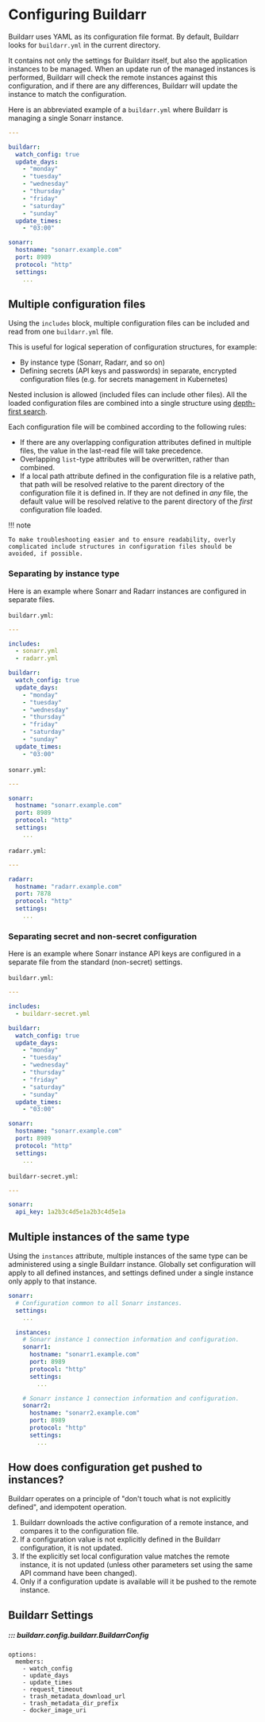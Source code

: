 # Configuring Buildarr

Buildarr uses YAML as its configuration file format. By default, Buildarr looks for `buildarr.yml` in the current directory.

It contains not only the settings for Buildarr itself, but also the application instances to be managed. When an update run of the managed instances is performed, Buildarr will check the remote instances against this configuration, and if there are any differences, Buildarr will update the instance to match the configuration.

Here is an abbreviated example of a `buildarr.yml` where Buildarr is managing a single Sonarr instance.

```yaml
---

buildarr:
  watch_config: true
  update_days:
    - "monday"
    - "tuesday"
    - "wednesday"
    - "thursday"
    - "friday"
    - "saturday"
    - "sunday"
  update_times:
    - "03:00"

sonarr:
  hostname: "sonarr.example.com"
  port: 8989
  protocol: "http"
  settings:
    ...
```

## Multiple configuration files

Using the `includes` block, multiple configuration files can be included and read from one `buildarr.yml` file.

This is useful for logical seperation of configuration structures, for example:

* By instance type (Sonarr, Radarr, and so on)
* Defining secrets (API keys and passwords) in separate, encrypted configuration files (e.g. for secrets management in Kubernetes)

Nested inclusion is allowed (included files can include other files). All the loaded configuration files are combined into a single structure using [depth-first search](https://en.wikipedia.org/wiki/Depth-first_search).

Each configuration file will be combined according to the following rules:

* If there are any overlapping configuration attributes defined in multiple files, the value in the last-read file will take precedence.
* Overlapping `list`-type attributes will be overwritten, rather than combined.
* If a local path attribute defined in the configuration file is a relative path, that path will be resolved relative to the parent directory of the configuration file it is defined in. If they are not defined in *any* file, the default value will be resolved relative to the parent directory of the *first* configuration file loaded.

!!! note

    To make troubleshooting easier and to ensure readability, overly complicated include structures in configuration files should be avoided, if possible.


### Separating by instance type

Here is an example where Sonarr and Radarr instances are configured in separate files.

`buildarr.yml`:
```yaml
---

includes:
  - sonarr.yml
  - radarr.yml

buildarr:
  watch_config: true
  update_days:
    - "monday"
    - "tuesday"
    - "wednesday"
    - "thursday"
    - "friday"
    - "saturday"
    - "sunday"
  update_times:
    - "03:00"
```

`sonarr.yml`:
```yaml
---

sonarr:
  hostname: "sonarr.example.com"
  port: 8989
  protocol: "http"
  settings:
    ...
```

`radarr.yml`:
```yaml
---

radarr:
  hostname: "radarr.example.com"
  port: 7878
  protocol: "http"
  settings:
    ...
```

### Separating secret and non-secret configuration

Here is an example where Sonarr instance API keys are configured in a separate file from the standard (non-secret) settings.

`buildarr.yml`:
```yaml
---

includes:
  - buildarr-secret.yml

buildarr:
  watch_config: true
  update_days:
    - "monday"
    - "tuesday"
    - "wednesday"
    - "thursday"
    - "friday"
    - "saturday"
    - "sunday"
  update_times:
    - "03:00"

sonarr:
  hostname: "sonarr.example.com"
  port: 8989
  protocol: "http"
  settings:
    ...
```

`buildarr-secret.yml`:
```yaml
---

sonarr:
  api_key: 1a2b3c4d5e1a2b3c4d5e1a
```

## Multiple instances of the same type

Using the `instances` attribute, multiple instances of the same type can be administered using a single Buildarr instance. Globally set configuration will apply to all defined instances, and settings defined under a single instance only apply to that instance.

```yaml
sonarr:
  # Configuration common to all Sonarr instances.
  settings:
    ...

  instances:
    # Sonarr instance 1 connection information and configuration.
    sonarr1:
      hostname: "sonarr1.example.com"
      port: 8989
      protocol: "http"
      settings:
        ...

    # Sonarr instance 1 connection information and configuration.
    sonarr2:
      hostname: "sonarr2.example.com"
      port: 8989
      protocol: "http"
      settings:
        ...
```

## How does configuration get pushed to instances?

Buildarr operates on a principle of "don't touch what is not explicitly defined", and idempotent operation.

1. Buildarr downloads the active configuration of a remote instance, and compares it to the configuration file.
2. If a configuration value is not explicitly defined in the Buildarr configuration, it is not updated.
3. If the explicitly set local configuration value matches the remote instance, it is not updated (unless other parameters set using the same API command have been changed).
4. Only if a configuration update is available will it be pushed to the remote instance.

## Buildarr Settings

##### ::: buildarr.config.buildarr.BuildarrConfig
    options:
      members:
        - watch_config
        - update_days
        - update_times
        - request_timeout
        - trash_metadata_download_url
        - trash_metadata_dir_prefix
        - docker_image_uri
